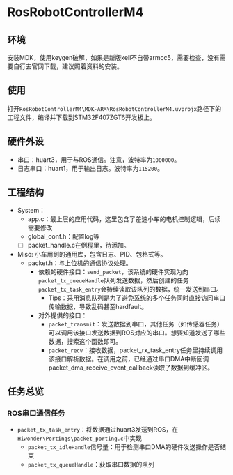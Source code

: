 # RosRobotControllerM4
## 环境
安装MDK，使用keygen破解，如果是新版keil不自带armcc5，需要检查，没有需要自行去官网下载，建议照着资料的安装。

## 使用
打开`RosRobotControllerM4\MDK-ARM\RosRobotControllerM4.uvprojx`路径下的工程文件，编译并下载到STM32F407ZGT6开发板上。

## 硬件外设
- 串口：huart3，用于与ROS通信。注意，波特率为`1000000`。
- 日志串口：huart1，用于输出日志。波特率为`115200`。

## 工程结构
- System：
    - app.c：最上层的应用代码，这里包含了差速小车的电机控制逻辑，后续需要修改
    - global_conf.h：配置log等
    - [ ] packet_handle.c在例程里，待添加。
- Misc: 小车用到的通用库，包含日志、PID、包格式等。
    - packet.h：与上位机的通信协议处理。
        - 依赖的硬件接口：`send_packet`，该系统的硬件实现为向`packet_tx_queueHandle`队列发送数据，然后创建的任务`packet_tx_task_entry`会持续读取该队列的数据，统一发送到串口。
            - Tips：采用消息队列是为了避免系统的多个任务同时直接访问串口传输数据，导致乱码甚至hardfault。
        - 对外提供的接口：
            - `packet_transmit`：发送数据到串口，其他任务（如传感器任务）可以调用该接口发送数据到ROS对应的串口。想要知道发送了哪些数据，搜索这个函数即可。
            - `packet_recv`：接收数据，packet_rx_task_entry任务里持续调用该接口解析数据。在调用之前，已经通过串口DMA中断回调packet_dma_receive_event_callback读取了数据到缓冲区。
## 任务总览
### ROS串口通信任务
- `packet_tx_task_entry`：将数据通过huart3发送到ROS，在`Hiwonder\Portings\packet_porting.c`中实现
    - `packet_tx_idleHandle`信号量：用于检测串口DMA的硬件发送操作是否结束
    - `packet_tx_queueHandle`：获取串口数据的队列